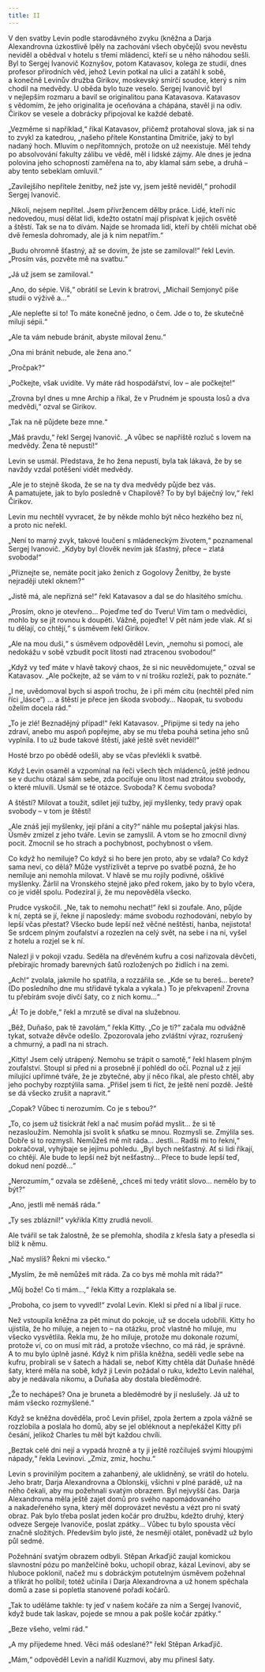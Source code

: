 ```yaml
---
title: II
---
```


V den svatby Levin podle starodávného zvyku (kněžna a Darja Alexandrovna úzkostlivě lpěly na zachování všech obyčejů) svou nevěstu neviděl a obědval v hotelu s třemi mládenci, kteří se u něho náhodou sešli. Byl to Sergej Ivanovič Koznyšov, potom Katavasov, kolega ze studií, dnes profesor přírodních věd, jehož Levin potkal na ulici a zatáhl k sobě, a konečně Levinův družba Girikov, moskevský smírčí soudce, který s ním chodil na medvědy. U oběda bylo tuze veselo. Sergej Ivanovič byl v nejlepším rozmaru a bavil se originalitou pana Katavasova. Katavasov s vědomím, že jeho originalita je oceňována a chápána, stavěl ji na odiv. Čirikov se vesele a dobrácky připojoval ke každé debatě.

„Vezměme si například,“ říkal Katavasov, přičemž protahoval slova, jak si na to zvykl za katedrou, „našeho přítele Konstantina Dmitriče, jaký to byl nadaný hoch. Mluvím o nepřítomných, protože on už neexistuje. Měl tehdy po absolvování fakulty zálibu ve vědě, měl i lidské zájmy. Ale dnes je jedna polovina jeho schopností zaměřena na to, aby klamal sám sebe, a druhá – aby tento sebeklam omluvil.“

„Zavilejšího nepřítele ženitby, než jste vy, jsem ještě neviděl,“ prohodil Sergej Ivanovič.

„Nikoli, nejsem nepřítel. Jsem přívržencem dělby práce. Lidé, kteří nic nedovedou, musí dělat lidi, kdežto ostatní mají přispívat k jejich osvětě a štěstí. Tak se na to dívám. Najde se hromada lidí, kteří by chtěli míchat obě dvě řemesla dohromady, ale já k nim nepatřím.“

„Budu ohromně šťastný, až se dovím, že jste se zamiloval!“ řekl Levin. „Prosím vás, pozvěte mě na svatbu.“

„Já už jsem se zamiloval.“

„Ano, do sépie. Víš,“ obrátil se Levin k bratrovi, „Michail Semjonyč píše studii o výživě a…“

„Ale nepleťte si to! To máte konečně jedno, o čem. Jde o to, že skutečně miluji sépii.“

„Ale ta vám nebude bránit, abyste miloval ženu.“

„Ona mi bránit nebude, ale žena ano.“

„Pročpak?“

„Počkejte, však uvidíte. Vy máte rád hospodářství, lov – ale počkejte!“

„Zrovna byl dnes u mne Archip a říkal, že v Prudném je spousta losů a dva medvědi,“ ozval se Girikov.

„Tak na ně půjdete beze mne.“

„Máš pravdu,“ řekl Sergej Ivanovič. „A vůbec se napříště rozluč s lovem na medvědy. Žena tě nepustí!“

Levin se usmál. Představa, že ho žena nepustí, byla tak lákavá, že by se navždy vzdal potěšení vidět medvědy.

„Ale je to stejně škoda, že se na ty dva medvědy půjde bez vás. A pamatujete, jak to bylo posledně v Chapilově? To by byl báječný lov,“ řekl Čirikov.

Levin mu nechtěl vyvracet, že by někde mohlo být něco hezkého bez ní, a proto nic neřekl.

„Není to marný zvyk, takové loučení s mládeneckým životem,“ poznamenal Sergej Ivanovič. „Kdyby byl člověk nevím jak šťastný, přece – zlatá svoboda!“

„Přiznejte se, nemáte pocit jako ženich z Gogolovy Ženitby, že byste nejraději utekl oknem?“

„Jistě má, ale nepřizná se!“ řekl Katavasov a dal se do hlasitého smíchu.

„Prosím, okno je otevřeno… Pojeďme teď do Tveru! Vím tam o medvědici, mohlo by se jít rovnou k doupěti. Vážně, pojeďte! V pět nám jede vlak. Ať si tu dělají, co chtějí,“ s úsměvem řekl Girikov.

„Ale na mou duši,“ s úsměvem odpověděl Levin, „nemohu si pomoci, ale nedokážu v sobě vzbudit pocit lítosti nad ztracenou svobodou!“

„Když vy teď máte v hlavě takový chaos, že si nic neuvědomujete,“ ozval se Katavasov. „Ale počkejte, až se vám to v ní trošku rozleží, pak to poznáte.“

„I ne, uvědomoval bych si aspoň trochu, že i při mém citu (nechtěl před ním říci „lásce“) … a štěstí je přece jen škoda svobody… Naopak, tu svobodu oželím docela rád.“

„To je zlé! Beznadějný případ!“ řekl Katavasov. „Připijme si tedy na jeho zdraví, anebo mu aspoň popřejme, aby se mu třeba pouhá setina jeho snů vyplnila. I to už bude takové štěstí, jaké ještě svět neviděl!“

Hosté brzo po obědě odešli, aby se včas převlékli k svatbě.

Když Levin osaměl a vzpomínal na řeči všech těch mládenců, ještě jednou se v duchu otázal sám sebe, zda pociťuje onu lítost nad ztrátou svobody, o které mluvili. Usmál se té otázce. Svoboda? K čemu svoboda?

A štěstí? Milovat a toužit, sdílet její tužby, její myšlenky, tedy pravý opak svobody – v tom je štěstí!

„Ale znáš její myšlenky, její přání a city?“ náhle mu pošeptal jakýsi hlas. Úsměv zmizel z jeho tváře. Levin se zamyslil. A vtom se ho zmocnil divný pocit. Zmocnil se ho strach a pochybnost, pochybnost o všem.

Co když ho nemiluje? Co když si ho bere jen proto, aby se vdala? Co když sama neví, co dělá? Může vystřízlivět a teprve po svatbě pozná, že ho nemiluje ani nemohla milovat. V hlavě se mu rojily podivné, ošklivé myšlenky. Žárlil na Vronského stejně jako před rokem, jako by to bylo včera, co je viděl spolu. Podezíral ji, že mu nepověděla všecko.

Prudce vyskočil. „Ne, tak to nemohu nechat!“ řekl si zoufale. Ano, půjde k ní, zeptá se jí, řekne jí naposledy: máme svobodu rozhodování, nebylo by lepší včas přestat? Všecko bude lepší než věčné neštěstí, hanba, nejistota! Se srdcem plným zoufalství a rozezlen na celý svět, na sebe i na ni, vyšel z hotelu a rozjel se k ní.

Nalezl ji v pokoji vzadu. Seděla na dřevěném kufru a cosi nařizovala děvčeti, přebírajíc hromady barevných šatů rozložených po židlích i na zemi.

„Ach!“ zvolala, jakmile ho spatřila, a rozzářila se. „Kde se tu bereš… berete? (Do posledního dne mu střídavě tykala a vykala.) To je překvapení! Zrovna tu přebírám svoje dívčí šaty, co z nich komu…“

„Á! To je dobře,“ řekl a mrzutě se díval na služebnou.

„Běž, Duňašo, pak tě zavolám,“ řekla Kitty. „Co je ti?“ začala mu odvážně tykat, sotvaže děvče odešlo. Zpozorovala jeho zvláštní výraz, rozrušený a chmurný, a padl na ni strach.

„Kitty! Jsem celý utrápený. Nemohu se trápit o samotě,“ řekl hlasem plným zoufalství. Stoupl si před ni a prosebně jí pohlédl do očí. Poznal už z její milující upřímné tváře, že je zbytečné, aby jí něco říkal, ale přesto chtěl, aby jeho pochyby rozptýlila sama. „Přišel jsem ti říct, že ještě není pozdě. Ještě se dá všecko zrušit a napravit.“

„Copak? Vůbec ti nerozumím. Co je s tebou?“

„To, co jsem už tisíckrát řekl a nač musím pořád myslit… že si tě nezasloužím. Nemohla jsi svolit k sňatku se mnou. Rozmysli se. Zmýlila ses. Dobře si to rozmysli. Nemůžeš mě mít ráda… Jestli… Radši mi to řekni,“ pokračoval, vyhýbaje se jejímu pohledu. „Byl bych nešťastný. Ať si lidi říkají, co chtějí. Ale bude to lepší než být nešťastný… Přece to bude lepší teď, dokud není pozdě…“

„Nerozumím,“ ozvala se zděšeně, „chceš mi tedy vrátit slovo… nemělo by to být?“

„Ano, jestli mě nemáš ráda.“

„Ty ses zbláznil!“ vykřikla Kitty zrudlá nevolí.

Ale tvářil se tak žalostně, že se přemohla, shodila z křesla šaty a přesedla si blíž k němu.

„Nač myslíš? Řekni mi všecko.“

„Myslím, že mě nemůžeš mít ráda. Za co bys mě mohla mít ráda?“

„Můj bože! Co ti mám…,“ řekla Kitty a rozplakala se.

„Proboha, co jsem to vyvedl!“ zvolal Levin. Klekl si před ní a líbal jí ruce.

Než vstoupila kněžna za pět minut do pokoje, už se docela udobřili. Kitty ho ujistila, že ho miluje, a nejen to – na otázku, proč vlastně ho miluje, mu všecko vysvětlila. Řekla mu, že ho miluje, protože mu dokonale rozumí, protože ví, co on musí mít rád, a protože všechno, co má rád, je správné. A to mu bylo úplně jasné. Když k nim přišla kněžna, seděli vedle sebe na kufru, probírali se v šatech a hádali se, neboť Kitty chtěla dát Duňaše hnědé šaty, které měla na sobě, když ji Levin požádal o ruku, kdežto Levin naléhal, aby je nedávala nikomu, a Duňaša aby dostala bleděmodré.

„Že to nechápeš? Ona je bruneta a bleděmodré by jí neslušely. Já už to mám všecko rozmyšlené.“

Když se kněžna dověděla, proč Levin přišel, zpola žertem a zpola vážně se rozzlobila a poslala ho domů, aby se jel obléknout a nepřekážel Kitty při česání, jelikož Charles tu měl být každou chvíli.

„Beztak celé dni nejí a vypadá hrozně a ty ji ještě rozčiluješ svými hloupými nápady,“ řekla Levinovi. „Zmiz, zmiz, hochu.“

Levin s provinilým pocitem a zahanbený, ale uklidněný, se vrátil do hotelu. Jeho bratr, Darja Alexandrovna a Oblonskij, všichni v plné parádě, už na něho čekali, aby mu požehnali svatým obrazem. Byl nejvyšší čas. Darja Alexandrovna měla ještě zajet domů pro svého napomádovaného a nakadeřeného syna, který měl doprovázet nevěstu a vézt pro ni svatý obraz. Pak bylo třeba poslat jeden kočár pro družbu, kdežto druhý, který odveze Sergeje Ivanoviče, poslat zpátky… Vůbec tu bylo spousta věcí značně složitých. Především bylo jisté, že nesmějí otálet, poněvadž už bylo půl sedmé.

Požehnání svatým obrazem odbyli. Stěpan Arkaďjič zaujal komickou slavnostní pózu po manželčině boku, uchopil obraz, kázal Levinovi, aby se hluboce poklonil, načež mu s dobráckým potutelným úsměvem požehnal a třikrát ho políbil; totéž učinila i Darja Alexandrovna a už honem spěchala domů a zase si popletla stanovené pořadí kočárů.

„Tak to uděláme takhle: ty jeď v našem kočáře za ním a Sergej Ivanovič, když bude tak laskav, pojede se mnou a pak pošle kočár zpátky.“

„Beze všeho, velmi rád.“

„A my přijedeme hned. Věci máš odeslané?“ řekl Stěpan Arkaďjič.

„Mám,“ odpověděl Levin a nařídil Kuzmovi, aby mu přinesl šaty.
